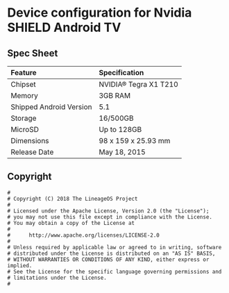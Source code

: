 # Device configuration for Nvidia SHIELD Android TV

## Spec Sheet
| Feature                 | Specification                     |
| :---------------------- | :-------------------------------- |
| Chipset                 | NVIDIA® Tegra X1 T210             |
| Memory                  | 3GB RAM                           |
| Shipped Android Version | 5.1                               |
| Storage                 | 16/500GB                          |
| MicroSD                 | Up to 128GB                       |
| Dimensions              | 98 x 159 x 25.93 mm               |
| Release Date            | May 18, 2015                      |

## Copyright

```
#
# Copyright (C) 2018 The LineageOS Project
#
# Licensed under the Apache License, Version 2.0 (the "License");
# you may not use this file except in compliance with the License.
# You may obtain a copy of the License at
#
#      http://www.apache.org/licenses/LICENSE-2.0
#
# Unless required by applicable law or agreed to in writing, software
# distributed under the License is distributed on an "AS IS" BASIS,
# WITHOUT WARRANTIES OR CONDITIONS OF ANY KIND, either express or implied.
# See the License for the specific language governing permissions and
# limitations under the License.
#
```
